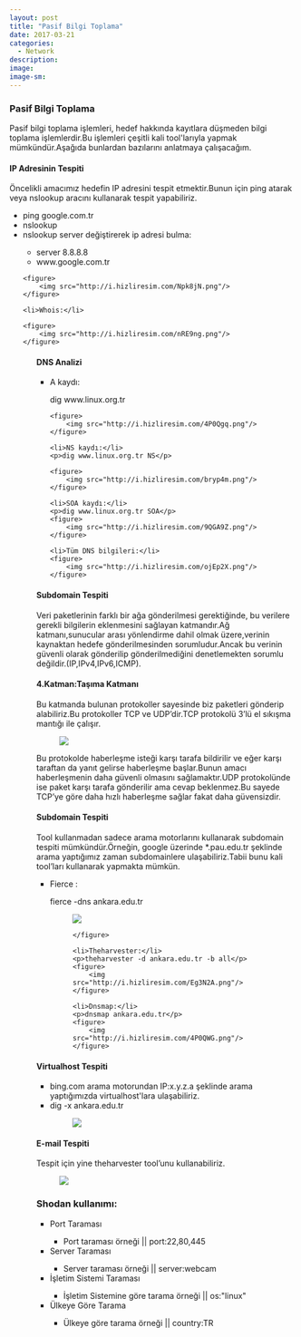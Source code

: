 ```yaml
---
layout: post
title: "Pasif Bilgi Toplama"
date: 2017-03-21
categories:
  - Network
description: 
image: 
image-sm:
---
```


<h3>Pasif Bilgi Toplama</h3>

<p>Pasif bilgi toplama işlemleri, hedef hakkında kayıtlara düşmeden bilgi toplama işlemlerdir.Bu işlemleri çeşitli kali tool'larıyla yapmak mümkündür.Aşağıda bunlardan bazılarını anlatmaya çalışacağım.</p>

<h4>IP Adresinin Tespiti </h4>

<p>Öncelikli amacımız hedefin IP adresini tespit etmektir.Bunun için ping atarak veya nslookup aracını kullanarak tespit yapabiliriz.</p>

<ul>
	<li>ping google.com.tr</li>
	<li>nslookup</li>
	<li>nslookup server değiştirerek ip adresi bulma:</li>
		<ul>
        	<li>server 8.8.8.8</li>
        	<li>www.google.com.tr</li>
		</ul>

	<figure>
  		<img src="http://i.hizliresim.com/Npk8jN.png"/>
	</figure>

	<li>Whois:</li>

	<figure>
  		<img src="http://i.hizliresim.com/nRE9ng.png"/>
	</figure>
<ul>

<h4>DNS Analizi</h4>

<ul>
	<li>A kaydı:</li>
	<p>dig www.linux.org.tr</p>
	
	<figure>
  		<img src="http://i.hizliresim.com/4P0Qgq.png"/>
	</figure>

	<li>NS kaydı:</li>
	<p>dig www.linux.org.tr NS</p>

	<figure>
  		<img src="http://i.hizliresim.com/bryp4m.png"/>
	</figure>

	<li>SOA kaydı:</li>
	<p>dig www.linux.org.tr SOA</p>
	<figure>
  		<img src="http://i.hizliresim.com/9QGA9Z.png"/>
	</figure>

	<li>Tüm DNS bilgileri:</li>
	<figure>
  		<img src="http://i.hizliresim.com/ojEp2X.png"/>
	</figure>

</ul>

<h4>Subdomain Tespiti</h4>
<p>Veri paketlerinin farklı bir ağa gönderilmesi gerektiğinde, bu verilere gerekli bilgilerin eklenmesini sağlayan katmandır.Ağ katmanı,sunucular arası yönlendirme dahil olmak üzere,verinin kaynaktan hedefe gönderilmesinden sorumludur.Ancak bu verinin güvenli olarak gönderilip gönderilmediğini denetlemekten sorumlu değildir.(IP,IPv4,IPv6,ICMP).</p>

<h4>4.Katman:Taşıma Katmanı</h4>
<p>Bu katmanda bulunan protokoller sayesinde biz paketleri gönderip alabiliriz.Bu protokoller TCP ve UDP’dir.TCP protokolü 3’lü el sıkışma mantığı ile çalışır.</p>

<figure>
  <img src="http://i.hizliresim.com/r3jz93.jpg"/>
</figure>

<p>Bu protokolde haberleşme isteği karşı tarafa bildirilir ve eğer karşı taraftan da yanıt gelirse haberleşme başlar.Bunun amacı haberleşmenin daha güvenli olmasını sağlamaktır.UDP protokolünde ise paket karşı tarafa gönderilir ama cevap beklenmez.Bu sayede TCP’ye göre daha hızlı haberleşme sağlar fakat daha güvensizdir.</p>

<h4>Subdomain Tespiti</h4>

<p>Tool kullanmadan sadece arama motorlarını kullanarak subdomain tespiti mümkündür.Örneğin, google üzerinde *.pau.edu.tr şeklinde arama yaptığımız zaman subdomainlere ulaşabiliriz.Tabii bunu kali tool’ları kullanarak yapmakta mümkün.</p>

<ul>
	<li>Fierce :</li>
	<p>fierce -dns ankara.edu.tr</p>
	<figure>
  		<img src="http://i.hizliresim.com/vbZV6v.png"/>
	
	</figure>
	
	<li>Theharvester:</li>
	<p>theharvester -d ankara.edu.tr -b all</p>
	<figure>
  		<img src="http://i.hizliresim.com/Eg3N2A.png"/>
	</figure>
	
	<li>Dnsmap:</li>
	<p>dnsmap ankara.edu.tr</p>
	<figure>
  		<img src="http://i.hizliresim.com/4P0QWG.png"/>
	</figure>
</ul>

<h4>Virtualhost Tespiti</h4>
<ul>
	<li>bing.com arama motorundan IP:x.y.z.a şeklinde arama yaptığımızda virtualhost'lara ulaşabiliriz.</li>
	<li>dig -x ankara.edu.tr</li>
	<figure>
  		<img src="http://i.hizliresim.com/5gYXzz.png"/>
	</figure>
</ul>

<h4>E-mail Tespiti</h4>
<p>Tespit için yine theharvester tool’unu kullanabiliriz.</p>
<figure>
  		<img src="http://i.hizliresim.com/1LNB3B.png"/>
	</figure>

<h3>Shodan kullanımı:</h3>

<ul>
	<li>Port Taraması</li>
		<ul>
			<li>Port taraması örneği || port:22,80,445</li>
		</ul>
	<li>Server Taraması</li>
		<ul>
			<li>Server taraması örneği || server:webcam</li>
		</ul>
	<li>İşletim Sistemi Taraması</li>
		<ul>
			<li>İşletim Sistemine göre tarama örneği || os:"linux"</li>
		</ul>
	<li>Ülkeye Göre Tarama</li>
		<ul>
			<li>Ülkeye göre tarama örneği || country:TR</li>
		</ul>
</ul>

